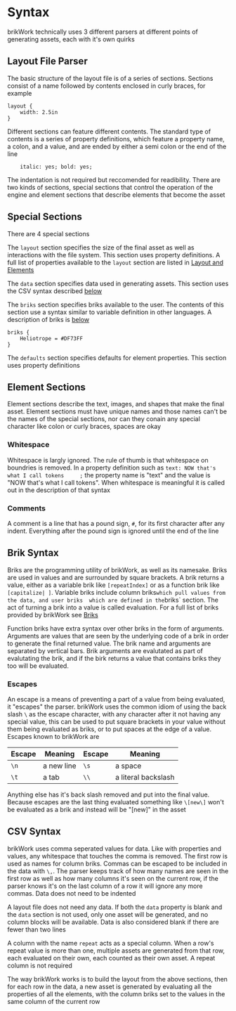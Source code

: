 # Syntax
brikWork technically uses 3 different parsers at different points of generating assets, each with it's own quirks

## Layout File Parser

The basic structure of the layout file is of a series of sections. Sections consist of a name followed by contents enclosed in curly braces, for example
```
layout {
    width: 2.5in
}
```
Different sections can feature different contents. The standard type of contents is a series of property definitions, which feature a property name, a colon, and a value, and are ended by either a semi colon or the end of the line
```
    italic: yes; bold: yes;
```
The indentation is not required but reccomended for readibility. There are two kinds of sections, special sections that control the operation of the engine and element sections that describe elements that become the asset

## Special Sections

There are 4 special sections

The `layout` section specifies the size of the final asset as well as interactions with the file system. This section uses property definitions. A full list of properties available to the `layout` section are listed in [Layout and Elements](../Layout-and-Elements/)

The `data` section specifies data used in generating assets. This section uses the CSV syntax described [below](CSV-Syntax)

The `briks` section specifies briks available to the user. The contents of this section use a syntax similar to variable definition in other languages. A description of briks is [below](Brik-Syntax)
```
briks {
    Heliotrope = #DF73FF
}
```

The `defaults` section specifies defaults for element properties. This section uses property definitions

## Element Sections

Element sections describe the text, images, and shapes that make the final asset. Element sections must have unique names and those names can't be the names of the special sections, nor can they conain any special character like colon or curly braces, spaces are okay

### Whitespace

Whitespace is largly ignored. The rule of thumb is that whitespace on boundries is removed. In a property definition such as `text: NOW that's what I call tokens     ;` the property name is "text" and the value is "NOW that's what I call tokens". When whitespace is meaningful it is called out in the description of that syntax

### Comments

A comment is a line that has a pound sign, `#`, for its first character after any indent. Everything after the pound sign is ignored until the end of the line

## Brik Syntax

Briks are the programming utility of brikWork, as well as its namesake. Briks are used in values and are surrounded by square brackets. A brik returns a value, either as a variable brik like `[repeatIndex]` or as a function brik like `[capitalize| ]`. Variable briks include column briks` which pull values from the data, and user briks  which are defined in the `briks` section. The act of turning a brik into a value is called evaluation. For a full list of briks provided by brikWork see [Briks](../Briks/)

Function briks have extra syntax over other briks in the form of arguments. Arguments are values that are seen by the underlying code of a brik in order to generate the final returned value. The brik name and arguments are separated by vertical bars. Brik arguments are evalutated as part of evalutating the brik, and if the birk returns a value that contains briks they too will be evaluated.

### Escapes

An escape is a means of preventing a part of a value from being evaluated, it "escapes" the parser. brikWork uses the common idiom of using the back slash `\` as the escape character, with any character after it not having any special value, this can be used to put square brackets in your value without them being evaluated as briks, or to put spaces at the edge of a value. Escapes known to brikWork are

Escape | Meaning | Escape | Meaning
------ | ------- | ------ | -------
`\n` | a new line | `\s` | a space
`\t` | a tab | `\\` | a literal backslash

Anything else has it's back slash removed and put into the final value. Because escapes are the last thing evaluated something like `\[new\]` won't be evaluated as a brik and instead will be "[new]" in the asset

## CSV Syntax

brikWork uses comma seperated values for data. Like with properties and values, any whitespace that touches the comma is removed. The first row is used as names for column briks. Commas can be escaped to be included in the data with `\,`. The parser keeps track of how many names are seen in the first row as well as how many columns it's seen on the current row, if the parser knows it's on the last column of a row it will ignore any more commas. Data does not need to be indented

A layout file does not need any data. If both the `data` property is blank and the `data` section is not used, only one asset will be generated, and no column blocks will be available. Data is also considered blank if there are fewer than two lines

A column with the name `repeat` acts as a special column. When a row's repeat value is more than one, multiple assets are generated from that row, each evaluated on their own, each counted as their own asset. A repeat column is not required

The way brikWork works is to build the layout from the above sections, then for each row in the data, a new asset is generated by evaluating all the properties of all the elements, with the column briks set to the values in the same column of the current row
